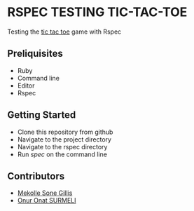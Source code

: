 # RSPEC TESTING TIC-TAC-TOE
Testing the [tic tac toe](https://github.com/sonegillis/tic-tac-toe) game with Rspec

## Preliquisites
- Ruby
- Command line
- Editor
- Rspec

## Getting Started
- Clone this repository from github
- Navigate to the project directory
- Navigate to the rspec directory
- Run *spec* on the command line

## Contributors
- [Mekolle Sone Gillis](https://github.com/sonegillis)
- [Onur Onat SURMELI](https://github.com/Zibilyonik/)
